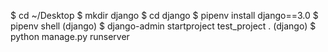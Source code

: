 $ cd ~/Desktop
$ mkdir django
$ cd django
$ pipenv install django==3.0
$ pipenv shell
(django) $ django-admin startproject test_project .
(django) $ python manage.py runserver
